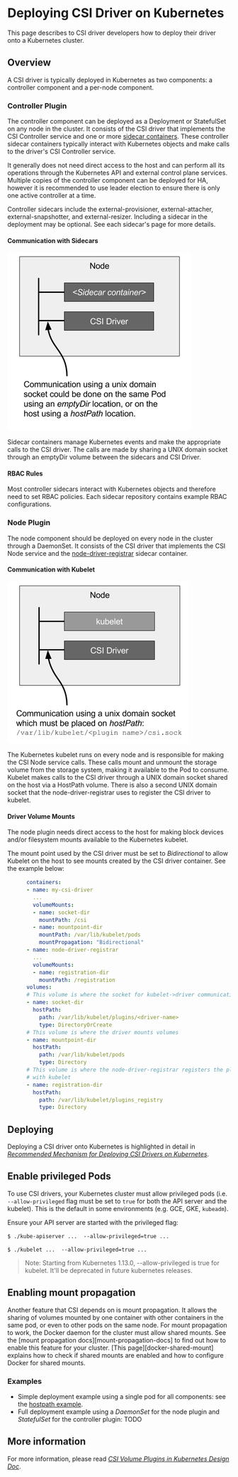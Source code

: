 # Deploying CSI Driver on Kubernetes

This page describes to CSI driver developers how to deploy their driver onto a Kubernetes cluster.

## Overview

A CSI driver is typically deployed in Kubernetes as two components:
a controller component and a per-node component.

### Controller Plugin

The controller component can be deployed as a Deployment or StatefulSet on
any node in the cluster. It consists of the CSI driver that implements the
CSI Controller service and one or more
[sidecar containers](sidecar-containers.md). These controller
sidecar containers typically interact with Kubernetes objects and make calls
to the driver's CSI Controller service.

It generally does not need direct access to the host and can perform all its
operations through the Kubernetes API and external control plane services.
Multiple copies of the controller component can be deployed for HA, however
it is recommended to use leader election to ensure there is only one active
controller at a time.

Controller sidecars include the external-provisioner, external-attacher,
external-snapshotter, and external-resizer. Including a sidecar in the
deployment may be optional.  See each sidecar's page for more details.

#### Communication with Sidecars
[![sidecar-container](images/sidecar-container.png)](https://docs.google.com/a/greatdanedata.com/drawings/d/1JExJ_98dt0NAsJ7iI0_9loeTn2rbLeEcpOMEvKrF-9w/edit?usp=sharing)

Sidecar containers manage Kubernetes events and make the appropriate
calls to the CSI driver. The calls are made by sharing a UNIX domain socket
through an emptyDir volume between the sidecars and CSI Driver.

#### RBAC Rules

Most controller sidecars interact with Kubernetes objects and therefore need
to set RBAC policies. Each sidecar repository contains example RBAC
configurations.

### Node Plugin

The node component should be deployed on every node in the cluster through a
DaemonSet. It consists of the CSI driver that implements the CSI Node service and the
[node-driver-registrar](node-driver-registrar) sidecar container.

#### Communication with Kubelet

[![kubelet](images/kubelet.png)](https://docs.google.com/a/greatdanedata.com/drawings/d/1NXaVNDh3mSDhog7Q3Y9eELyEF24F8Z-Kk0ujR3pyOes/edit?usp=sharing)

The Kubernetes kubelet runs on every node and is responsible for making the CSI
Node service calls. These calls mount and unmount the storage volume from the
storage system, making it available to the Pod to consume. Kubelet makes calls
to the CSI driver through a UNIX domain socket shared on the host via a HostPath
volume. There is also a second UNIX domain socket that the node-driver-registrar
uses to register the CSI driver to kubelet.

#### Driver Volume Mounts
The node plugin needs direct access to the host for making block devices and/or
filesystem mounts available to the Kubernetes kubelet.

The mount point used by the CSI driver must be set to _Bidirectional_ to allow Kubelet
on the host to see mounts created by the CSI driver container. See the example below:

```yaml
      containers:
      - name: my-csi-driver
        ...
        volumeMounts:
        - name: socket-dir
          mountPath: /csi
        - name: mountpoint-dir
          mountPath: /var/lib/kubelet/pods
          mountPropagation: "Bidirectional"
      - name: node-driver-registrar
        ...
        volumeMounts:
        - name: registration-dir
          mountPath: /registration
      volumes:
      # This volume is where the socket for kubelet->driver communication is done
      - name: socket-dir
        hostPath:
          path: /var/lib/kubelet/plugins/<driver-name>
          type: DirectoryOrCreate
      # This volume is where the driver mounts volumes
      - name: mountpoint-dir
        hostPath:
          path: /var/lib/kubelet/pods
          type: Directory
      # This volume is where the node-driver-registrar registers the plugin
      # with kubelet
      - name: registration-dir
        hostPath:
          path: /var/lib/kubelet/plugins_registry
          type: Directory
```


## Deploying
Deploying a CSI driver onto Kubernetes is highlighted in detail in [_Recommended Mechanism for Deploying CSI Drivers on Kubernetes_](https://github.com/kubernetes/community/blob/master/contributors/design-proposals/storage/container-storage-interface.md#recommended-mechanism-for-deploying-csi-drivers-on-kubernetes). 

## Enable privileged Pods

To use CSI drivers, your Kubernetes cluster must allow privileged pods (i.e. `--allow-privileged` flag must be set to `true` for both the API server and the kubelet). This is the default in some environments (e.g. GCE, GKE, `kubeadm`).

Ensure your API server are started with the privileged flag:

```shell
$ ./kube-apiserver ...  --allow-privileged=true ...
```

```shell
$ ./kubelet ...  --allow-privileged=true ...
```

> Note: Starting from Kubernetes 1.13.0, --allow-privileged is true for kubelet. It'll be deprecated in future kubernetes releases.

## Enabling mount propagation
Another feature that CSI depends on is mount propagation.  It allows the sharing of volumes mounted by one container with other containers in the same pod, or even to other pods on the same node.  For mount propagation to work, the Docker daemon for the cluster must allow shared mounts. See the [mount propagation docs][mount-propagation-docs] to find out how to enable this feature for your cluster.  [This page][docker-shared-mount] explains how to check if shared mounts are enabled and how to configure Docker for shared mounts.

### Examples

- Simple deployment example using a single pod for all components: see the [hostpath example](example.html).
- Full deployment example using a _DaemonSet_ for the node plugin and _StatefulSet_ for the controller plugin: TODO

## More information
For more information, please read [_CSI Volume Plugins in Kubernetes Design Doc_](https://github.com/kubernetes/community/blob/master/contributors/design-proposals/storage/container-storage-interface.md).
